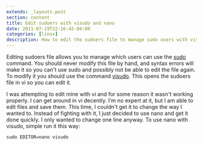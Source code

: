 ```yaml
---
extends: _layouts.post
section: content
title: Edit sudoers with visudo and nano
date: 2011-07-19T22:16:42-04:00
categories: [linux]
description: How to edit the sudoers file to manage sudo users with visudo. Edit sudoers with nano or use visudo with nano.
---
```

Editing sudoers file allows you to manage which users can use the [sudo](https://en.wikipedia.org/wiki/Sudo) command. You should never modify this file by hand, and syntax errors will make it so you can't use sudo and possibly not be able to edit the file again. To modify it you should use the command [visudo](https://en.wikipedia.org/wiki/Visudo). This opens the sudoers file in vi so you can edit it.

I was attempting to edit mine with vi and for some reason it wasn't working properly. I can get around in vi decently. I'm no expert at it, but I am able to edit files and save them. This time, I couldn't get it to change the way I wanted to. Instead of fighting with it, I just decided to use nano and get it done quickly. I only wanted to change one line anyway. To use nano with visudo, simple run it this way:

```
sudo EDITOR=nano visudo
```
